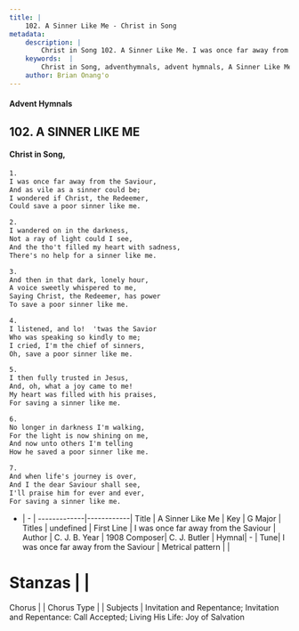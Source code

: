 ```yaml
---
title: |
    102. A Sinner Like Me - Christ in Song
metadata:
    description: |
        Christ in Song 102. A Sinner Like Me. I was once far away from the Saviour, And as vile as a sinner could be; I wondered if Christ, the Redeemer, Could save a poor sinner like me.
    keywords:  |
        Christ in Song, adventhymnals, advent hymnals, A Sinner Like Me, I was once far away from the Saviour . 
    author: Brian Onang'o
---
```


#### Advent Hymnals
## 102. A SINNER LIKE ME
####  Christ in Song,

```txt
1.
I was once far away from the Saviour,
And as vile as a sinner could be;
I wondered if Christ, the Redeemer,
Could save a poor sinner like me.

2.
I wandered on in the darkness,
Not a ray of light could I see,
And the tho't filled my heart with sadness,
There's no help for a sinner like me.

3.
And then in that dark, lonely hour,
A voice sweetly whispered to me,
Saying Christ, the Redeemer, has power
To save a poor sinner like me.

4.
I listened, and lo!  'twas the Savior
Who was speaking so kindly to me;
I cried, I'm the chief of sinners,
Oh, save a poor sinner like me.

5.
I then fully trusted in Jesus,
And, oh, what a joy came to me!
My heart was filled with his praises,
For saving a sinner like me.

6.
No longer in darkness I'm walking,
For the light is now shining on me,
And now unto others I'm telling
How he saved a poor sinner like me.

7.
And when life's journey is over,
And I the dear Saviour shall see,
I'll praise him for ever and ever,
For saving a sinner like me.

```

- |   -  |
-------------|------------|
Title | A Sinner Like Me |
Key | G Major |
Titles | undefined |
First Line | I was once far away from the Saviour  |
Author | C. J. B.
Year | 1908
Composer| C. J. Butler |
Hymnal|  - |
Tune| I was once far away from the Saviour |
Metrical pattern | |
# Stanzas |  |
Chorus |  |
Chorus Type |  |
Subjects | Invitation and Repentance; Invitation and Repentance: Call Accepted; Living His Life: Joy of Salvation<span id='more_topics' style='display:none'>; Special Selections: Solos |
Texts | undefined |
Print Texts | 
Scripture Song |  |
    
